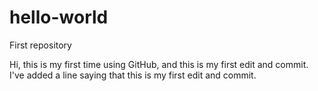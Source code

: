 # hello-world
First repository

Hi, this is my first time using GitHub, and this is my first edit and commit. 
I've added a line saying that this is my first edit and commit.
